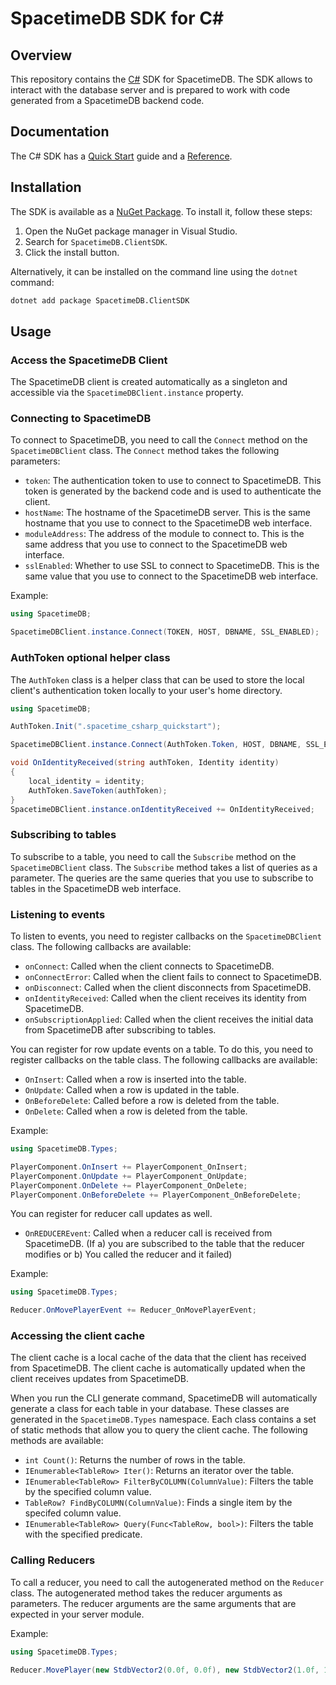 # SpacetimeDB SDK for C#

## Overview

This repository contains the [C#](https://learn.microsoft.com/en-us/dotnet/csharp/) SDK for SpacetimeDB. The SDK allows to interact with the database server and is prepared to work with code generated from a SpacetimeDB backend code.

## Documentation

The C# SDK has a [Quick Start](https://spacetimedb.com/docs/client-languages/csharp/csharp-sdk-quickstart-guide) guide and a [Reference](https://spacetimedb.com/docs/client-languages/csharp/csharp-sdk-reference).

## Installation

The SDK is available as a [NuGet Package](https://www.nuget.org/packages/SpacetimeDB.ClientSDK). To install it, follow these steps:

1. Open the NuGet package manager in Visual Studio.
2. Search for `SpacetimeDB.ClientSDK`.
3. Click the install button.

Alternatively, it can be installed on the command line using the `dotnet` command:

```bash
dotnet add package SpacetimeDB.ClientSDK
```

## Usage

### Access the SpacetimeDB Client

The SpacetimeDB client is created automatically as a singleton and accessible via the `SpacetimeDBClient.instance` property.

### Connecting to SpacetimeDB

To connect to SpacetimeDB, you need to call the `Connect` method on the `SpacetimeDBClient` class. The `Connect` method takes the following parameters:

- `token`: The authentication token to use to connect to SpacetimeDB. This token is generated by the backend code and is used to authenticate the client.
- `hostName`: The hostname of the SpacetimeDB server. This is the same hostname that you use to connect to the SpacetimeDB web interface.
- `moduleAddress`: The address of the module to connect to. This is the same address that you use to connect to the SpacetimeDB web interface.
- `sslEnabled`: Whether to use SSL to connect to SpacetimeDB. This is the same value that you use to connect to the SpacetimeDB web interface.

Example: 

```csharp
using SpacetimeDB;

SpacetimeDBClient.instance.Connect(TOKEN, HOST, DBNAME, SSL_ENABLED);
```

### AuthToken optional helper class

The `AuthToken` class is a helper class that can be used to store the local client's authentication token locally to your user's home directory.

```csharp
using SpacetimeDB;

AuthToken.Init(".spacetime_csharp_quickstart");

SpacetimeDBClient.instance.Connect(AuthToken.Token, HOST, DBNAME, SSL_ENABLED);

void OnIdentityReceived(string authToken, Identity identity)
{
    local_identity = identity;
    AuthToken.SaveToken(authToken);
}
SpacetimeDBClient.instance.onIdentityReceived += OnIdentityReceived;
```

### Subscribing to tables

To subscribe to a table, you need to call the `Subscribe` method on the `SpacetimeDBClient` class. The `Subscribe` method takes a list of queries as a parameter. The queries are the same queries that you use to subscribe to tables in the SpacetimeDB web interface.

### Listening to events

To listen to events, you need to register callbacks on the `SpacetimeDBClient` class. The following callbacks are available:

- `onConnect`: Called when the client connects to SpacetimeDB.
- `onConnectError`: Called when the client fails to connect to SpacetimeDB.
- `onDisconnect`: Called when the client disconnects from SpacetimeDB.
- `onIdentityReceived`: Called when the client receives its identity from SpacetimeDB.
- `onSubscriptionApplied`: Called when the client receives the initial data from SpacetimeDB after subscribing to tables.

You can register for row update events on a table. To do this, you need to register callbacks on the table class. The following callbacks are available:

- `OnInsert`: Called when a row is inserted into the table.
- `OnUpdate`: Called when a row is updated in the table.
- `OnBeforeDelete`: Called before a row is deleted from the table.
- `OnDelete`: Called when a row is deleted from the table.

Example:

```csharp
using SpacetimeDB.Types;

PlayerComponent.OnInsert += PlayerComponent_OnInsert;
PlayerComponent.OnUpdate += PlayerComponent_OnUpdate;
PlayerComponent.OnDelete += PlayerComponent_OnDelete;
PlayerComponent.OnBeforeDelete += PlayerComponent_OnBeforeDelete;
```

You can register for reducer call updates as well.

- `OnREDUCEREvent`: Called when a reducer call is received from SpacetimeDB. (If a) you are subscribed to the table that the reducer modifies or b) You called the reducer and it failed)

Example:

```csharp
using SpacetimeDB.Types;

Reducer.OnMovePlayerEvent += Reducer_OnMovePlayerEvent;
```
 
### Accessing the client cache

The client cache is a local cache of the data that the client has received from SpacetimeDB. The client cache is automatically updated when the client receives updates from SpacetimeDB. 

When you run the CLI generate command, SpacetimeDB will automatically generate a class for each table in your database. These classes are generated in the `SpacetimeDB.Types` namespace. Each class contains a set of static methods that allow you to query the client cache. The following methods are available:

- `int Count()`: Returns the number of rows in the table.
- `IEnumerable<TableRow> Iter()`: Returns an iterator over the table.
- `IEnumerable<TableRow> FilterByCOLUMN(ColumnValue)`: Filters the table by the specified column value.
- `TableRow? FindByCOLUMN(ColumnValue)`: Finds a single item by the specifed column value.
- `IEnumerable<TableRow> Query(Func<TableRow, bool>)`: Filters the table with the specified predicate.

### Calling Reducers

To call a reducer, you need to call the autogenerated method on the `Reducer` class. The autogenerated method takes the reducer arguments as parameters. The reducer arguments are the same arguments that are expected in your server module.

Example:

```csharp
using SpacetimeDB.Types;

Reducer.MovePlayer(new StdbVector2(0.0f, 0.0f), new StdbVector2(1.0f, 1.0f));
```
